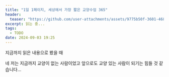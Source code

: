 ```yaml
---
title: "1일 1페이지, 세상에서 가장 짧은 교양수업 365"
header:
  teaser: "https://github.com/user-attachments/assets/9775b50f-3601-4687-a753-55a46c89e866"
excerpt: 읽는 중...
tags:
  - TODO
date: 2024-09-03 19:25
---
```


지금까지 읽은 내용으로 봤을 때

네 저는 지금까지 교양이 없는 사람이었고 앞으로도 교양 있는 사람이 되기는 힘들 것 같습니다...